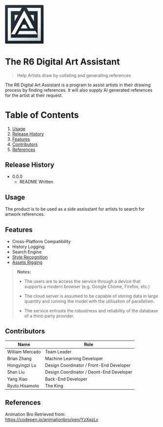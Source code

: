 <img src = images/favicon.jpg alt = "The R6 Logo" width = 25%>

# The R6 Digital Art Assistant

> Help Artists draw by collating and generating references

The R6 Digital Art Assistant is a program to assist artists in their drawing process by finding references. It will also supply AI generated references for the artist at their request.

# Table of Contents

1. [Usage](#usage)
2. [Release History](#release-history)
3. [Features](#features)
4. [Contributors](#contributors)
5. [References](#references)

## Release History

* 0.0.0
    * README Written

## Usage

The product is to be used as a side assisstant for artists to search for artwork references.

## Features

* Cross-Platform Compatibility
* History Logging
* Search Engine
* [Style Recognition](/controlnet/controlnet_outline#style-recognition)
* [Assets Rigging](/controlnet/controlnet_outline.md#assets-rigging)

> **Notes:**
>
> * The users are to access the service through a device that supports a modern browser (e.g. Google Chome, Firefox, etc.)
>
> * The cloud server is assumed to be capable of storing data in large quantity and running the model with the utilisation of parallelism.
>
> * The service entrusts the robustness and reliability of the database of a third-party provider.

## Contributors

| Name | Role |
| ----| ---- |
| William Mercado | Team Leader |
| Brian Zhang | Machine Learning Developer |
| Hongyingzi Lu | Design Coordinator / Front-End Developer |
| Shan Liu | Design Coordinator / Deont-End Developer |
| Yang Xiao | Back-End Developer |
| Ryuto Hisamoto | The King |

## References
Animation Bro
Retrieved from: https://codepen.io/animationbro/pen/YzXqzLv
